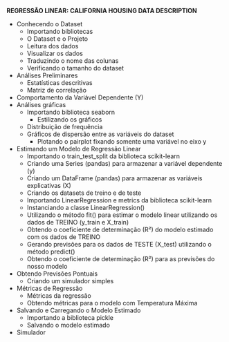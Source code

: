 <strong>REGRESSÃO LINEAR: CALIFORNIA HOUSING DATA DESCRIPTION</strong>
<ul>
 	<li>Conhecendo o Dataset
<ul>
 	<li>Importando bibliotecas</li>
 	<li>O Dataset e o Projeto</li>
 	<li>Leitura dos dados</li>
 	<li>Visualizar os dados</li>
 	<li>Traduzindo o nome das colunas</li>
 	<li>Verificando o tamanho do dataset</li>
</ul>
</li>
 	<li>Análises Preliminares
<ul>
 	<li>Estatísticas descritivas</li>
 	<li>Matriz de correlação</li>
</ul>
</li>
 	<li>Comportamento da Variável Dependente (Y)</li>
 	<li>Análises gráficas
<ul>
 	<li>Importando biblioteca seaborn
<ul>
 	<li>Estilizando os gráficos</li>
</ul>
</li>
 	<li>Distribuição de frequência</li>
 	<li>Gráficos de dispersão entre as variáveis do dataset
<ul>
 	<li>Plotando o pairplot fixando somente uma variável no eixo y</li>
</ul>
</li>
</ul>
</li>
 	<li>Estimando um Modelo de Regressão Linear
<ul>
 	<li>Importando o train_test_split da biblioteca scikit-learn</li>
 	<li>Criando uma Series (pandas) para armazenar a variável dependente (y)</li>
 	<li>Criando um DataFrame (pandas) para armazenar as variáveis explicativas (X)</li>
 	<li>Criando os datasets de treino e de teste</li>
 	<li>Importando LinearRegression e metrics da biblioteca scikit-learn</li>
 	<li>Instanciando a classe LinearRegression()</li>
 	<li>Utilizando o método fit() para estimar o modelo linear utilizando os dados de TREINO (y_train e X_train)</li>
 	<li>Obtendo o coeficiente de determinação (R²) do modelo estimado com os dados de TREINO</li>
 	<li>Gerando previsões para os dados de TESTE (X_test) utilizando o método predict()</li>
 	<li>Obtendo o coeficiente de determinação (R²) para as previsões do nosso modelo</li>
</ul>
</li>
 	<li>Obtendo Previsões Pontuais
<ul>
 	<li>Criando um simulador simples</li>
</ul>
</li>
 	<li>Métricas de Regressão
<ul>
 	<li>Métricas da regressão</li>
 	<li>Obtendo métricas para o modelo com Temperatura Máxima</li>
</ul>
</li>
 	<li>Salvando e Carregando o Modelo Estimado
<ul>
 	<li>Importando a biblioteca pickle</li>
 	<li>Salvando o modelo estimado</li>
</ul>
</li>
 	<li>Simulador</li>
</ul>
